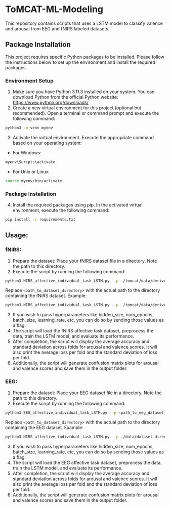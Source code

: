 # ToMCAT-ML-Modeling

This repository contains scripts that uses a LSTM model to classify valence and arousal from EEG and fNIRS labeled datasets. 

## Package Installation
This project requires specific Python packages to be installed. Please follow the instructions below to set up the environment and install the required packages.
### Environment Setup
1. Make sure you have Python 3.11.3 installed on your system. You can download Python from the official Python website: https://www.python.org/downloads/
2. Create a new virtual environment for this project (optional but recommended). Open a terminal or command prompt and execute the following command:

```bash
python3 -m venv myenv
```
3. Activate the virtual environment. Execute the appropriate command based on your operating system:
* For Windows:
```bash
myenv\Scripts\activate
```
* For Unix or Linux:
```bash
source myenv/bin/activate
```

### Package Installation
4. Install the required packages using pip. In the activated virtual environment, execute the following command:
```bash
pip install -r requirements.txt
```

## Usage:
### fNIRS:
1. Prepare the dataset: Place your fNIRS dataset file in a directory. Note the path to this directory.
2. Execute the script by running the following command:
```bash
python3 NIRS_affective_individual_task_LSTM.py --p  /tomcat/data/derived/drafts/draft_2023_06_05_11/nirs/ --hidden_size 1024 --num_epochs 25 --batch_size 1024
```
Replace `<path_to_dataset_directory>` with the actual path to the directory containing the fNIRS dataset.
Example:
```bash
python3 NIRS_affective_individual_task_LSTM.py --p  /tomcat/data/derived/drafts/draft_2023_06_05_11/eeg/ --hidden_size 1024 --num_epochs 25 --batch_size 1024
```
3. If you wish to pass hyperparameters like hidden_size, num_epochs, batch_size, learning_rate, etc, you can do so by sending those values as a flag. 
4. The script will load the fNIRS affective task  dataset, preprocess the data, train the LSTM model, and evaluate its performance.
5. After completion, the script will display the average accuracy and standard deviation across folds for arousal and valence scores. It will also print the average loss per fold and the standard deviation of loss per fold.
6. Additionally, the script will generate confusion matrix plots for arousal and valence scores and save them in the output folder.

### EEG:
1. Prepare the dataset: Place your EEG dataset file in a directory. Note the path to this directory.
2. Execute the script by running the following command:
```bash
python3 EEG_affective_individual_task_LSTM.py --p <path_to_eeg_dataset_directory>
```
Replace `<path_to_dataset_directory>` with the actual path to the directory containing the EEG dataset.
Example:
```bash
python3 NIRS_affective_individual_task_LSTM.py --p ./data/dataset_directory
```
3. If you wish to pass hyperparameters like hidden_size, num_epochs, batch_size, learning_rate, etc, you can do so by sending those values as a flag. 
4. The script will load the EEG affective task dataset, preprocess the data, train the LSTM model, and evaluate its performance.
5. After completion, the script will display the average accuracy and standard deviation across folds for arousal and valence scores. It will also print the average loss per fold and the standard deviation of loss per fold.
6. Additionally, the script will generate confusion matrix plots for arousal and valence scores and save them in the output folder.